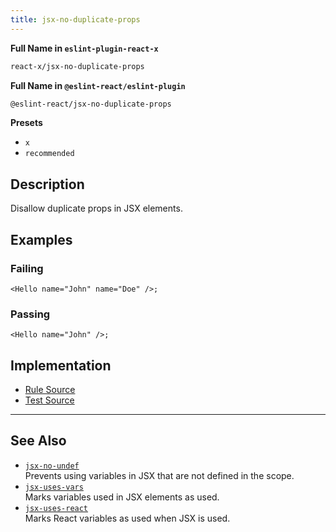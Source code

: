 ```yaml
---
title: jsx-no-duplicate-props
---
```


**Full Name in `eslint-plugin-react-x`**

```sh copy
react-x/jsx-no-duplicate-props
```

**Full Name in `@eslint-react/eslint-plugin`**

```sh copy
@eslint-react/jsx-no-duplicate-props
```

**Presets**

- `x`
- `recommended`

## Description

Disallow duplicate props in JSX elements.

## Examples

### Failing

```tsx
<Hello name="John" name="Doe" />;
```

### Passing

```tsx
<Hello name="John" />;
```

## Implementation

- [Rule Source](https://github.com/Rel1cx/eslint-react/tree/main/packages/plugins/eslint-plugin-react-x/src/rules/jsx-no-duplicate-props.ts)
- [Test Source](https://github.com/Rel1cx/eslint-react/tree/main/packages/plugins/eslint-plugin-react-x/src/rules/jsx-no-duplicate-props.spec.ts)

---

## See Also

- [`jsx-no-undef`](./jsx-no-undef)\
  Prevents using variables in JSX that are not defined in the scope.
- [`jsx-uses-vars`](./jsx-uses-vars)\
  Marks variables used in JSX elements as used.
- [`jsx-uses-react`](./jsx-uses-react)\
  Marks React variables as used when JSX is used.
